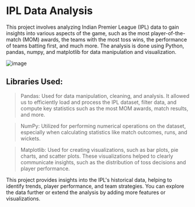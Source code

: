# IPL Data Analysis

This project involves analyzing Indian Premier League (IPL) data to gain insights into various aspects of the game, such as the most player-of-the-match (MOM) awards, the teams with the most toss wins, the performance of teams batting first, and much more. The analysis is done using Python, pandas, numpy, and matplotlib for data manipulation and visualization.

![image](https://github.com/user-attachments/assets/33dfb7ea-cfbd-4407-bf18-8e43cba1b5a8)


## Libraries Used:
> Pandas: Used for data manipulation, cleaning, and analysis. It allowed us to efficiently load and process the IPL dataset, filter data, and compute key statistics such as the most MOM awards, match results, and more.

> NumPy: Utilized for performing numerical operations on the dataset, especially when calculating statistics like match outcomes, runs, and wickets.

> Matplotlib: Used for creating visualizations, such as bar plots, pie charts, and scatter plots. These visualizations helped to clearly communicate insights, such as the distribution of toss decisions and player performance.

This project provides insights into the IPL's historical data, helping to identify trends, player performance, and team strategies. You can explore the data further or extend the analysis by adding more features or visualizations.
